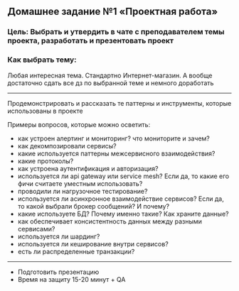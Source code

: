 ## Домашнее задание №1 «Проектная работа»

### Цель: Выбрать и утвердить в чате с преподавателем темы проекта, разработать и презентовать проект

### Как выбрать тему: 
Любая интересная тема. Стандартно Интернет-магазин. А вообще достаточно сдать все дз по выбранной теме и немного
доработать

---

Продемонстрировать и рассказать те паттерны и инструменты, которые использованы в проекте

Примеры вопросов, которые можно осветить:
- как устроен алертинг и мониторинг? что мониторите и зачем?
- как декомпозировали сервисы?
- какие используется паттерны межсервисного взаимодействия?
- какие протоколы?
- как устроена аутентификация и авторизация?
- используется ли api gateway или service mesh? Если да, то какие его фичи считаете уместным использовать?
- проводили ли нагрузочное тестирование?
- используется ли асинхронное взаимодействие сервисов? Если да, то какой выбрали брокер сообщений? И почему?
- какие используете БД? Почему именно такие? Как храните данные?
- как обеспечивает консистентность данных между разными сервисами?
- используется ли шардинг?
- используется ли кеширование внутри сервисов?
- есть ли распределенные транзакции?

---
- Подготовить презентацию
- Время на защиту 15-20 минут + QA
